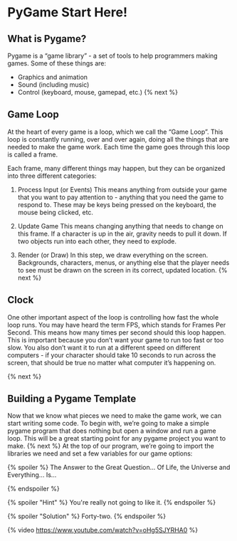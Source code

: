 # PyGame Start Here!
## What is Pygame?
Pygame is a “game library” - a set of tools to help programmers making games. Some of these things are:  

- Graphics and animation
- Sound (including music)
- Control (keyboard, mouse, gamepad, etc.)
{% next %}
## Game Loop
At the heart of every game is a loop, which we call the “Game Loop”. This loop is constantly running, over and over again, doing all the things that are needed to make the game work. Each time the game goes through this loop is called a frame.  

Each frame, many different things may happen, but they can be organized into three different categories:

1. Process Input (or Events)
This means anything from outside your game that you want to pay attention to - anything that you need the game to respond to. These may be keys being pressed on the keyboard, the mouse being clicked, etc.

2. Update Game
This means changing anything that needs to change on this frame. If a character is up in the air, gravity needs to pull it down. If two objects run into each other, they need to explode.

3. Render (or Draw)
In this step, we draw everything on the screen. Backgrounds, characters, menus, or anything else that the player needs to see must be drawn on the screen in its correct, updated location.
{% next %}

## Clock
One other important aspect of the loop is controlling how fast the whole loop runs. You may have heard the term FPS, which stands for Frames Per Second. This means how many times per second should this loop happen. This is important because you don’t want your game to run too fast or too slow. You also don’t want it to run at a different speed on different computers - if your character should take 10 seconds to run across the screen, that should be true no matter what computer it’s happening on.


{% next %}
## Building a Pygame Template
Now that we know what pieces we need to make the game work, we can start writing some code. To begin with, we’re going to make a simple pygame program that does nothing but open a window and run a game loop. This will be a great starting point for any pygame project you want to make.
{% next %}
At the top of our program, we’re going to import the libraries we need and set a few variables for our game options:


{% spoiler %} The Answer to the Great Question... Of Life, the Universe and Everything... Is...

{% endspoiler %}

{% spoiler "Hint" %} You're really not going to like it. {% endspoiler %}

{% spoiler "Solution" %} Forty-two. {% endspoiler %}

{% video https://www.youtube.com/watch?v=oHg5SJYRHA0 %}
